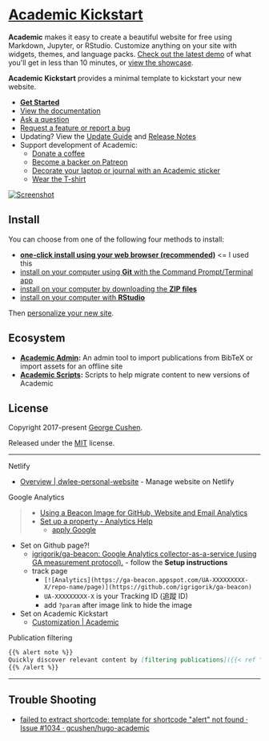 # [Academic Kickstart](https://sourcethemes.com/academic/)

**Academic** makes it easy to create a beautiful website for free using Markdown, Jupyter, or RStudio. Customize anything on your site with widgets, themes, and language packs. [Check out the latest demo](https://academic-demo.netlify.com/) of what you'll get in less than 10 minutes, or [view the showcase](https://sourcethemes.com/academic/#expo).

**Academic Kickstart** provides a minimal template to kickstart your new website.

* [**Get Started**](#install)
* [View the documentation](https://sourcethemes.com/academic/docs/)
* [Ask a question](http://discuss.gohugo.io/)
* [Request a feature or report a bug](https://github.com/gcushen/hugo-academic/issues)
* Updating? View the [Update Guide](https://sourcethemes.com/academic/docs/update/) and [Release Notes](https://sourcethemes.com/academic/updates/)
* Support development of Academic:
  * [Donate a coffee](https://paypal.me/cushen)
  * [Become a backer on Patreon](https://www.patreon.com/cushen)
  * [Decorate your laptop or journal with an Academic sticker](https://www.redbubble.com/people/neutreno/works/34387919-academic)
  * [Wear the T-shirt](https://academic.threadless.com/)

[![Screenshot](https://raw.githubusercontent.com/gcushen/hugo-academic/master/academic.png)](https://github.com/gcushen/hugo-academic/)

## Install

You can choose from one of the following four methods to install:

* [**one-click install using your web browser (recommended)**](https://sourcethemes.com/academic/docs/install/#install-with-web-browser) <= I used this
* [install on your computer using **Git** with the Command Prompt/Terminal app](https://sourcethemes.com/academic/docs/install/#install-with-git)
* [install on your computer by downloading the **ZIP files**](https://sourcethemes.com/academic/docs/install/#install-with-zip)
* [install on your computer with **RStudio**](https://sourcethemes.com/academic/docs/install/#install-with-rstudio)

Then [personalize your new site](https://sourcethemes.com/academic/docs/get-started/).

## Ecosystem

* **[Academic Admin](https://github.com/sourcethemes/academic-admin):** An admin tool to import publications from BibTeX or import assets for an offline site
* **[Academic Scripts](https://github.com/sourcethemes/academic-scripts):** Scripts to help migrate content to new versions of Academic

## License

Copyright 2017-present [George Cushen](https://georgecushen.com).

Released under the [MIT](https://github.com/sourcethemes/academic-kickstart/blob/master/LICENSE.md) license.

---

Netlify

* [Overview | dwlee-personal-website](https://app.netlify.com/sites/dwlee-personal-website/overview) - Manage website on Netlify

Google Analytics

> * [Using a Beacon Image for GitHub, Website and Email Analytics](https://www.sitepoint.com/using-beacon-image-github-website-email-analytics/)
> * [Set up a property - Analytics Help](https://support.google.com/analytics/answer/1042508?hl=en)
>   * [apply Google](https://analytics.google.com/analytics/web/?authuser=0#/provision)

* Set on Github page?!
  * [igrigorik/ga-beacon: Google Analytics collector-as-a-service (using GA measurement protocol).](https://github.com/igrigorik/ga-beacon) - follow the **Setup instructions**
  * track page
    * `[![Analytics](https://ga-beacon.appspot.com/UA-XXXXXXXXX-X/repo-name/page)](https://github.com/igrigorik/ga-beacon)`
    * `UA-XXXXXXXXX-X` is your Tracking ID (追蹤 ID)
    * add `?param` after image link to hide the image
* Set on Academic Kickstart
  * [Customization | Academic](https://sourcethemes.com/academic/docs/customization/#analytics)

Publication filtering

```md
{{% alert note %}}
Quickly discover relevant content by [filtering publications]({{< ref "/publication/_index.md" >}}).
{{% /alert %}}
```

---

## Trouble Shooting

* [failed to extract shortcode: template for shortcode "alert" not found · Issue #1034 · gcushen/hugo-academic](https://github.com/gcushen/hugo-academic/issues/1034)
